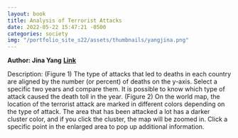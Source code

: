 ```yaml
---
layout: book
title: Analysis of Terrorist Attacks
date: 2022-05-22 15:47:21 -0500
categories: society
img: "/portfolio_site_s22/assets/thumbnails/yangjina.png"
---
```


<b>Author: Jina Yang</b>
<b>
  <a href="https://data-viz.it.wisc.edu/content/2da95cc4-7b67-4aa2-b0e5-b557ad9c5d71">Link</a>
</b>


Description: (Figure 1) The type of attacks that led to deaths in each country are aligned
by the number (or percent) of deaths on the y-axis. Select a specific two years
and compare them. It is possible to know which type of attack caused the death toll in the year.
(Figure 2) On the world map, the location of the terrorist attack are marked in
different colors depending on the type of attack. The area that has been
attacked a lot has a darker cluster color, and if you click the cluster, the map
will be zoomed in. Click a specific point in the enlarged area to pop up
additional information.

[jekyll-docs]: https://jekyllrb.com/docs/home
[jekyll-gh]:   https://github.com/jekyll/jekyll
[jekyll-talk]: https://talk.jekyllrb.com/
